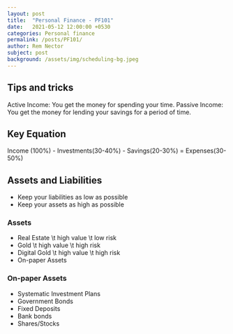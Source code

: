 ```yaml
---
layout: post
title:  "Personal Finance - PF101"
date:   2021-05-12 12:00:00 +0530
categories: Personal finance
permalink: /posts/PF101/
author: Rem Nector
subject: post
background: /assets/img/scheduling-bg.jpeg
---
```


## Tips and tricks
Active Income: You get the money for spending your time.
Passive Income: You get the money for lending your savings for a period of time.

## Key Equation
Income (100%) - Investments(30-40%) - Savings(20-30%) = Expenses(30-50%)

## Assets and Liabilities
- Keep your liabilities as low as possible
- Keep your assets as high as possible

### Assets
- Real Estate \t high value \t low risk
- Gold \t high value \t high risk
- Digital Gold \t high value \t high risk
- On-paper Assets

### On-paper Assets
- Systematic Investment Plans
- Government Bonds
- Fixed Deposits
- Bank bonds
- Shares/Stocks
